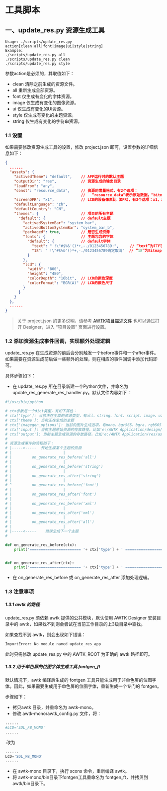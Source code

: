 # 工具脚本

## 一、update\_res.py 资源生成工具

```
Usage: ./scripts/update_res.py action[clean|all|font|image|ui|style|string]
Example:
./scripts/update_res.py all
./scripts/update_res.py clean
./scripts/update_res.py style
```

参数action是必须的，其取值如下：

* clean 清除之前生成的资源文件。
* all 重新生成全部资源。
* font 仅生成有变化的字体资源。
* image 仅生成有变化的图像资源。
* ui 仅生成有变化的UI资源。
* style 仅生成有变化的主题资源。
* string 仅生成有变化的字符串资源。

### 1.1 设置

如果需要修改资源生成工具的设置，修改 project.json 即可，设置参数的详细信息如下：

```json
{  
  ......
  "assets": {
    "activedTheme": "default",    // APP运行时的默认主题
    "outputDir": "res",           // 资源生成的输出目录
    "loadFrom": "any",
    "const": "resource_data",     // 资源的常量格式，有2个选项：
                                  //   “resource_data”表示原始数据，“bitmap_data”表示位图数据
    "screenDPR": "x1",            // LCD的设备像素比（DPR），有3个选项：x1，x2，x3
    "defaultLanguage": "zh",
    "defaultCountry": "CN",
    "themes": {                   // 项目的所有主题
      "default": {                // default主题
        "activedSystemBar": "system_bar",
        "activedBottomSystemBar": "system_bar_b",
        "packaged": true,         // 是否生成资源
        "fonts": {                // 主题包含的字体
          "default": {            // default字体
            "text": " !\"#$%&'()*+,-./0123456789:",     // “text”为TTF字体的保留字符，
            "18": " !\"#$%&'()*+,-./0123456789确定取消"  // “18”为Bitmap字体18字号的保留字符
          }
        },
        "lcd": {
          "width": "800",
          "height": "480",
          "colorDepth": "16bit",  // LCD的颜色深度
          "colorFormat": "BGR(A)" // LCD的颜色尺寸
        }
      }
    }
  },
  ......
}
```

> 关于 project.json 的更多说明，请参考 [AWTK项目描述文件](https://github.com/zlgopen/awtk/blob/master/docs/awtk_project_description_file.md)
> 也可以通过打开 Designer，进入 “项目设置” 页面进行设置。

### 1.2 添加资源生成事件回调，实现额外处理逻辑

update_res.py 在生成资源的前后会分别触发一个before事件和一个after事件。如果需要在资源生成前后做一些额外的处理，则在相应的事件回调中添加代码即可。

具体步骤如下：

- 在 update_res.py 所在目录新建一个Python文件，并命名为 update_res_generate_res_handler.py。默认文件内容如下：

```python
#!/usr/bin/python

# ctx参数是一个dict类型，有如下属性：
# ctx['type']: 当前正在生成的资源类型，有all、string、font、script、image、ui、style、data、xml
# ctx['theme']: 当前正在生成的主题
# ctx['imagegen_options']: 当前的图片生成选项，有mono、bgr565、bgra、rgb565、rgba
# ctx['input']: 当前主题原始资源的存放路径，比如'e:/AWTK Application/design/default'
# ctx['output']: 当前主题生成资源的存放路径，比如'e:/AWTK Application/res/assets/default'
#
# 资源生成事件的流程如下：
# |----->-----  开始生成某个主题的资源
# |                       |
# |         on_generate_res_before('all')
# |                       |
# |         on_generate_res_before('string')
# |                       |
# |         on_generate_res_after('string')
# |                       |
# ^         on_generate_res_before('font')
# |                       |
# |         on_generate_res_after('font')
# |                     ......
# |         on_generate_res_before('xml')
# |                       |
# |         on_generate_res_after('xml')
# |                       |
# |         on_generate_res_after('all')
# |                       |
# |-----<-----    继续生成下一个主题
#

def on_generate_res_before(ctx):
    print('======================= '+ ctx['type'] + ' =======================')


def on_generate_res_after(ctx):
    print('======================= '+ ctx['type'] + ' =======================')

```

- 在 on_generate_res_before 或 on_generate_res_after 添加处理逻辑。

### 1.3 注意事项

##### 1.3.1 awtk 的路径

update_res.py 须依赖 awtk 提供的公共模块，默认使用 AWTK Designer 安装目录中的 awtk，如果找不到则会尝试在当前工作目录的上3级目录中查找。

如果查找不到 awtk，则会出现如下错误：

```cmd
ImportError: No module named update_res_app
```

此时只需修改 update_res.py 中的 AWTK_ROOT 为正确的 awtk 路径即可。

##### 1.3.2 用于单色屏的位图字体生成工具 fontgen_ft

默认情况下，awtk 编译后生成的 fontgen 工具只能生成用于非单色屏的位图字体。因此，如果需要生成用于单色屏的位图字体，重新生成一个专门的 fontgen。

步骤如下：

- 拷贝awtk 目录，并重命名为 awtk-mono。
- 修改 awtk-mono/awtk_config.py 文件，将：

```python
......
#LCD='SDL_FB_MONO'
......
```

​       改为

```python
......
LCD='SDL_FB_MONO'
......
```

- 在 awtk-mono 目录下，执行 scons 命令，重新编译 awtk。
- 将 awtk-mono/bin目录下fontgen工具重命名为 fontgen_ft，并拷贝到 awtk/bin目录下。